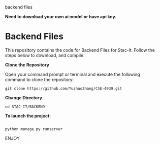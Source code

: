 backend files

**Need to download your own ai model or have api key.**

# Backend Files

This repository contains the code for Backend Files for Stac-It. Follow the steps below to download, and compile.

**Clone the Repository**

Open your command prompt or terminal and execute the following command to clone the repository:
```shell
git clone https://github.com/YuzhuoZhang/CSE-4939.git
```
**Change Directory**

```shell
cd STAC-IT/BACKEND
```
**To launch the project:**

```shell

python manage.py runserver
```
ENJOY

